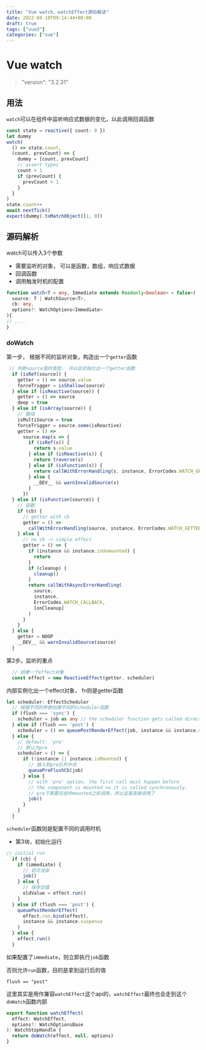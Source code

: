 ```yaml
---
title: "Vue watch、watchEffect源码解读"
date: 2022-04-10T09:14:44+08:00
draft: true
tags: ["vue3"]
categories: ["vue"]
---
```



# Vue watch



>  "version": "3.2.31"



## 用法



`watch`可以在组件中监听响应式数据的变化，以此调用回调函数



```typescript
const state = reactive({ count: 0 })
let dummy
watch(
  () => state.count,
  (count, prevCount) => {
    dummy = [count, prevCount]
    // assert types
    count + 1
    if (prevCount) {
      prevCount + 1
    }
  }
)
state.count++
await nextTick()
expect(dummy).toMatchObject([1, 0])
```





## 源码解析



watch可以传入3个参数

- 需要监听的对象， 可以是函数，数组，响应式数据
- 回调函数
- 调用触发时机的配置



```typescript
function watch<T = any, Immediate extends Readonly<boolean> = false>(
  source: T | WatchSource<T>,
  cb: any,
  options?: WatchOptions<Immediate>
){
// ....
}
```



### doWatch



第一步， 根据不同的监听对象，构造出一个`getter`函数

```typescript
 // 判断source值的类型， 并以此初始化出一个getter函数
  if (isRef(source)) {
    getter = () => source.value
    forceTrigger = isShallow(source)
  } else if (isReactive(source)) {
    getter = () => source
    deep = true
  } else if (isArray(source)) {
    // 数组
    isMultiSource = true
    forceTrigger = source.some(isReactive)
    getter = () =>
      source.map(s => {
        if (isRef(s)) {
          return s.value
        } else if (isReactive(s)) {
          return traverse(s)
        } else if (isFunction(s)) {
          return callWithErrorHandling(s, instance, ErrorCodes.WATCH_GETTER)
        } else {
          __DEV__ && warnInvalidSource(s)
        }
      })
  } else if (isFunction(source)) {
    // 函数
    if (cb) {
      // getter with cb
      getter = () =>
        callWithErrorHandling(source, instance, ErrorCodes.WATCH_GETTER)
    } else {
      // no cb -> simple effect
      getter = () => {
        if (instance && instance.isUnmounted) {
          return
        }
        if (cleanup) {
          cleanup()
        }
        return callWithAsyncErrorHandling(
          source,
          instance,
          ErrorCodes.WATCH_CALLBACK,
          [onCleanup]
        )
      }
    }
  } else {
    getter = NOOP
    __DEV__ && warnInvalidSource(source)
  }
```





第2步。监听的重点

```typescript
  // 创建一个effect对象
  const effect = new ReactiveEffect(getter, scheduler)
```

内部实例化出一个effect对象， fn则是getter函数

```typescript
let scheduler: EffectScheduler
  // 根据不同的参数创建不同的scheduler函数
  if (flush === 'sync') {
    scheduler = job as any // the scheduler function gets called directly
  } else if (flush === 'post') {
    scheduler = () => queuePostRenderEffect(job, instance && instance.suspense)
  } else {
    // default: 'pre'
    // 默认为pre
    scheduler = () => {
      if (!instance || instance.isMounted) {
        // 插入到pre队列中去
        queuePreFlushCb(job)
      } else {
        // with 'pre' option, the first call must happen before
        // the component is mounted so it is called synchronously.
        // pre下需要在组件mounted之前调用，所以这里直接调用了
        job()
      }
    }
  }
```

`scheduler`函数则是配置不同的调用时机



- 第3块，初始化运行

```typescript
// initial run
  if (cb) {
    if (immediate) {
      // 初次渲染
      job()
    } else {
      // 保存旧值
      oldValue = effect.run()
    }
  } else if (flush === 'post') {
    queuePostRenderEffect(
      effect.run.bind(effect),
      instance && instance.suspense
    )
  } else {
    effect.run()
  }
```



如果配置了`immediate`，则立即执行`job`函数

否则允许`run`函数，目的是拿到运行后的值





`flush == "post"`

这里其实是用作兼容`watchEffect`这个api的，`watchEffect`最终也会走到这个`doWatch`函数内部



```typescript
export function watchEffect(
  effect: WatchEffect,
  options?: WatchOptionsBase
): WatchStopHandle {
  return doWatch(effect, null, options)
}
```

